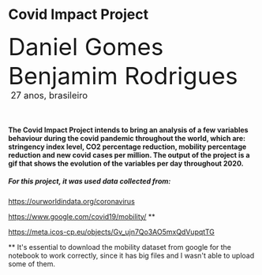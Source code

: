 # Covid Impact Project

<font size="+4">Daniel Gomes Benjamim Rodrigues</font><br>
<font size="+1.6">&#160;27 anos, brasileiro</font>
<p>&nbsp;</p>

#### The Covid Impact Project intends to bring an analysis of a few variables behaviour during the covid pandemic throughout the world, which are: stringency index level, CO2 percentage reduction, mobility percentage reduction and new covid cases per million. The output of the project is a gif that shows the evolution of the variables per day throughout 2020.

##### For this project, it was used data collected from:

https://ourworldindata.org/coronavirus

https://www.google.com/covid19/mobility/ **

https://meta.icos-cp.eu/objects/Gv_ujn7Qo3AO5mxQdVupqtTG

** It's essential to download the mobility dataset from google for the notebook to work correctly, since it has big files and I wasn't able to upload some of them.
